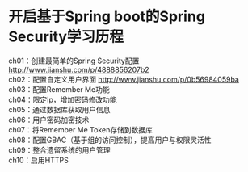 # 开启基于Spring boot的Spring Security学习历程
ch01：创建最简单的Spring Security配置 http://www.jianshu.com/p/4888856207b2<br>
ch02：配置自定义用户界面 http://www.jianshu.com/p/0b56984059ba<br>
ch03：配置Remember Me功能<br>
ch04：限定Ip，增加密码修改功能<br>
ch05：通过数据库获取用户信息<br>
ch06：用户密码加密技术<br>
ch07：将Remember Me Token存储到数据库<br>
ch08：配置GBAC（基于组的访问控制），提高用户与权限灵活性<br>
ch09：整合遗留系统的用户管理<br>
ch10：启用HTTPS<br>